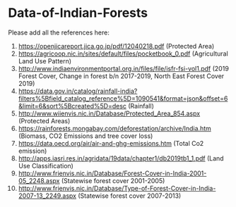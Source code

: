 # Data-of-Indian-Forests
Please add all the references here: 

1) https://openjicareport.jica.go.jp/pdf/12040218.pdf (Protected Area)
2) https://agricoop.nic.in/sites/default/files/pocketbook_0.pdf (Agricultural Land Use Pattern)
3) http://www.indiaenvironmentportal.org.in/files/file/isfr-fsi-vol1.pdf (2019 Forest Cover, Change in forest b/n 2017-2019, North East Forest Cover 2019)
4) https://data.gov.in/catalog/rainfall-india?filters%5Bfield_catalog_reference%5D=1090541&format=json&offset=6&limit=6&sort%5Bcreated%5D=desc (Rainfall)
5) http://www.wiienvis.nic.in/Database/Protected_Area_854.aspx (Protected Areas)
6) https://rainforests.mongabay.com/deforestation/archive/India.htm (Biomass, CO2 Emissions and tree cover loss)
7) https://data.oecd.org/air/air-and-ghg-emissions.htm (Total Co2 emission)
8) http://apps.iasri.res.in/agridata/19data/chapter1/db2019tb1_1.pdf (Land Use Classification)
9) http://www.frienvis.nic.in/Database/Forest-Cover-in-India-2001-05_2248.aspx (Statewise forest cover 2001-2005)
10) http://www.frienvis.nic.in/Database/Type-of-Forest-Cover-in-India-2007-13_2249.aspx (Statewise forest cover 2007-2013)
